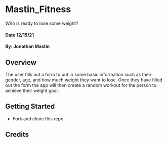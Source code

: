 # Mastin_Fitness
Who is ready to lose some weight?
#### Date 12/15/21
#### By: Jonathan Mastin

## Overview
The user fills out a form to put in some basic information such as their gender, age, and how much weight they want to lose. Once they have filled out the form the app will then create a random workout for the person to achieve their weight goal.

## Getting Started
- Fork and clone this repo.


## Credits
